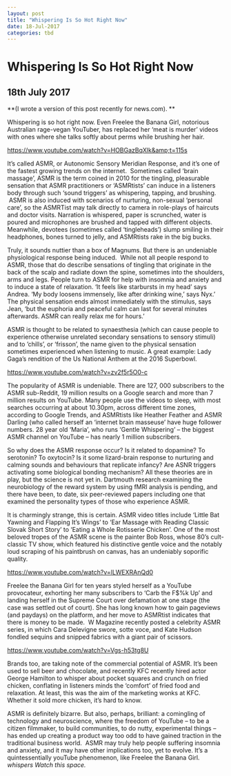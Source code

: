 ```yaml
---
layout: post
title: "Whispering Is So Hot Right Now"
date: 18-Jul-2017
categories: tbd
---
```


# Whispering Is So Hot Right Now

## 18th July 2017

**(I wrote a version of this post recently for news.com). **

Whispering is so hot right now. Even Freelee the Banana Girl,   notorious Australian rage-vegan YouTuber, has replaced her ‘meat is murder’ videos with ones where she talks softly about perms while brushing her hair.

https://www.youtube.com/watch?v=HOBGazBqXlk&amp;t=115s

It’s called ASMR, or Autonomic Sensory Meridian Response, and it’s one of the fastest growing trends on the internet.  Sometimes called ‘brain massage’, ASMR is the term coined in 2010 for the tingling, pleasurable sensation that ASMR practitioners or ‘ASMRtists’ can induce in a listeners body through such ‘sound triggers’ as whispering, tapping, and brushing.  ASMR is also induced with scenarios of nurturing, non-sexual ‘personal care’, so the ASMRTist may talk directly to camera in role-plays of haircuts and doctor visits. Narration is whispered, paper is scrunched, water is poured and microphones are brushed and tapped with different objects. Meanwhile, devotees (sometimes called ‘tingleheads’) slump smiling in their headphones, bones turned to jelly, and ASMRtists rake in the big bucks.

Truly, it sounds nuttier than a box of Magnums. But there is an undeniable physiological response being induced.  While not all people respond to ASMR, those that do describe sensations of tingling that originate in the back of the scalp and radiate down the spine, sometimes into the shoulders, arms and legs. People turn to ASMR for help with insomnia and anxiety and to induce a state of relaxation. ‘It feels like starbursts in my head’ says Andrea. ‘My body loosens immensely, like after drinking wine,’ says Nyx.’ The physical sensation ends almost immediately with the stimulus, says Jean, ‘but the euphoria and peaceful calm can last for several minutes afterwards. ASMR can really relax me for hours.’

ASMR is thought to be related to synaesthesia (which can cause people to experience otherwise unrelated secondary sensations to sensory stimuli) and to ’chills’, or ‘frisson’, the name given to the physical sensation sometimes experienced when listening to music. A great example: Lady Gaga’s rendition of the Us National Anthem at the 2016 Superbowl.

https://www.youtube.com/watch?v=zv2f5r5O0-c

The popularity of ASMR is undeniable. There are 127, 000 subscribers to the ASMR sub-Reddit, 19 million results on a Google search and more than 7 million results on YouTube. Many people use the videos to sleep, with most searches occurring at about 10.30pm, across different time zones, according to Google Trends, and ASMRtists like Heather Feather and ASMR Darling (who called herself an ‘internet brain masseuse’ have huge follower numbers. 28 year old ‘Maria’, who runs ‘Gentle Whispering’ – the biggest ASMR channel on YouTube – has nearly 1 million subscribers.

So why does the ASMR response occur? Is it related to dopamine? To serotonin? To oxytocin? Is it some lizard-brain response to nurturing and calming sounds and behaviours that replicate infancy? Are ASNR triggers activating some biological bonding mechanism? All these theories are in play, but the science is not yet in. Dartmouth research examining the neurobiology of the reward system by using fMRI analysis is pending, and there have been, to date, six peer-reviewed papers including one that examined the personality types of those who experience ASMR.

It is charmingly strange, this is certain. ASMR video titles include ‘Little Bat Yawning and Flapping It’s Wings’ to ‘Ear Massage with Reading Classic Slovak Short Story’ to ‘Eating a Whole Rotisserie Chicken’. One of the most beloved tropes of the ASMR scene is the painter Bob Ross, whose 80’s cult-classic TV show, which featured his distinctive gentle voice and the notably loud scraping of his paintbrush on canvas, has an undeniably soporific quality.

https://www.youtube.com/watch?v=lLWEXRAnQd0

Freelee the Banana Girl for ten years styled herself as a YouTube provocateur, exhorting her many subscribers to ‘Carb the F$%k Up’ and landing herself in the Supreme Court over defamation at one stage (the case was settled out of court). She has long known how to gain pageviews (and paydays) on the platform, and her move to ASMRtist indicates that there is money to be made.  W Magazine recently posted a celebrity ASMR series, in which Cara Delevigne swore, sotte voce, and Kate Hudson fondled sequins and snipped fabrics with a giant pair of scissors.

<a href="https://www.youtube.com/watch?v=Vgs-h53tg8U">https://www.youtube.com/watch?v=Vgs-h53tg8U</a>

Brands too, are taking note of the commercial potential of ASMR. It’s been used to sell beer and chocolate, and recently KFC recently hired actor George Hamilton to whisper about pocket squares and crunch on fried chicken, conflating in listeners minds the ‘comfort’ of fried food and relaxation. At least, this was the aim of the marketing wonks at KFC. Whether it sold more chicken, it’s hard to know.

ASMR is definitely bizarre. But also, perhaps, brilliant: a comingling of technology and neuroscience, where the freedom of YouTube – to be a citizen filmmaker, to build communities, to do nutty, experimental things – has ended up creating a product way too odd to have gained traction in the traditional business world.  ASMR may truly help people suffering insomnia and anxiety, and it may have other implications too, yet to evolve. It’s a quintessentially youTube phenomenon, like Freelee the Banana Girl. *whispers* *Watch this space.*
